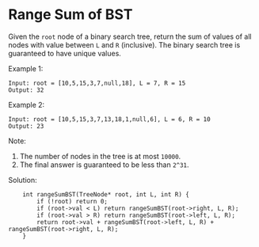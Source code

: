 # Range Sum of BST

Given the `root` node of a binary search tree, return the sum of values of all nodes with value between `L` and `R` (inclusive).
The binary search tree is guaranteed to have unique values.

Example 1:
```
Input: root = [10,5,15,3,7,null,18], L = 7, R = 15
Output: 32
```
Example 2:
```
Input: root = [10,5,15,3,7,13,18,1,null,6], L = 6, R = 10
Output: 23
```
Note:

1. The number of nodes in the tree is at most `10000`.
2. The final answer is guaranteed to be less than `2^31`.

Solution:
```
    int rangeSumBST(TreeNode* root, int L, int R) {
        if (!root) return 0;
        if (root->val < L) return rangeSumBST(root->right, L, R);
        if (root->val > R) return rangeSumBST(root->left, L, R);
        return root->val + rangeSumBST(root->left, L, R) + rangeSumBST(root->right, L, R);
    }
 ```
 